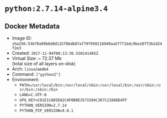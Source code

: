 # `python:2.7.14-alpine3.4`

## Docker Metadata

- Image ID: `sha256:53bf0a99b6d0d132f8bdb8faf79f950116949aa5f771bdc9be18ff3b1d24f2e3`
- Created: `2017-11-04T00:13:36.550141465Z`
- Virtual Size: ~ 72.37 Mb  
  (total size of all layers on-disk)
- Arch: `linux`/`amd64`
- Command: `["python2"]`
- Environment:
  - `PATH=/usr/local/bin:/usr/local/sbin:/usr/local/bin:/usr/sbin:/usr/bin:/sbin:/bin`
  - `LANG=C.UTF-8`
  - `GPG_KEY=C01E1CAD5EA2C4F0B8E3571504C367C218ADD4FF`
  - `PYTHON_VERSION=2.7.14`
  - `PYTHON_PIP_VERSION=9.0.1`
